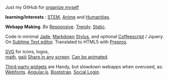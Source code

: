 Just my GitHub for
[organize myself](https://en.wikipedia.org/wiki/5S_%28methodology%29)

**learning/interests** : [STEM](https://en.wikipedia.org/wiki/STEM_fields), [Anime](https://en.wikipedia.org/wiki/Anime) and [Humanities](https://en.wikipedia.org/wiki/Humanities).

**Webapp Making**.
*Be*
[Responsive](https://www.youtube.com/watch?v=snQp757_Rr0). 
[Trendy](http://thenextweb.com/dd/2015/07/24/6-design-trends-taking-over-the-web/). 
[Static](http://www.staticapps.org/). 

Code in minimal [Jade](http://jade-lang.com/), [Markdown](http://daringfireball.net/projects/markdown/)
[Stylus](https://learnboost.github.io/stylus/), and optional [Coffeescript](http://coffeescript.org/) / Jquery. On [Sublime Text editor](http://www.sublimetext.com/). Translated to HTML5 with [Prepros](https://prepros.io/).

[SVG](https://en.wikipedia.org/wiki/Cascading_Style_Sheets) for icons, logos,  
[math](https://www.mathjax.org/), 
[gaiji](https://en.wiktionary.org/wiki/%E5%A4%96%E5%AD%97)
[Sharp in any screen](https://en.wikipedia.org/wiki/Vector_graphics). 
[Can be animated](http://snapsvg.io).


[Third-party widgets](http://cloudcannon.com/tips/2014/12/12/the-ultimate-list-of-services-for-static-websites.html) are Handy, but slowdown webapps when overused, as: 
[Webfonts](https://www.google.com/fonts).
[Angular.js](http://angularjs.org).
[Bootstrap](http://getbootstrap.com).
[Social Login](https://en.wikipedia.org/wiki/Social_login). 
